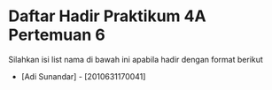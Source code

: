 # Daftar Hadir Praktikum 4A Pertemuan 6
Silahkan isi list nama di bawah ini apabila hadir dengan format berikut

- [Adi Sunandar] - [2010631170041]

